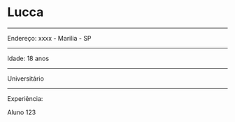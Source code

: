 # Lucca

----

Endereço: xxxx - Marilia - SP

----

Idade: 18 anos 

----

Universitário

----

Experiência: 
 
Aluno 123
